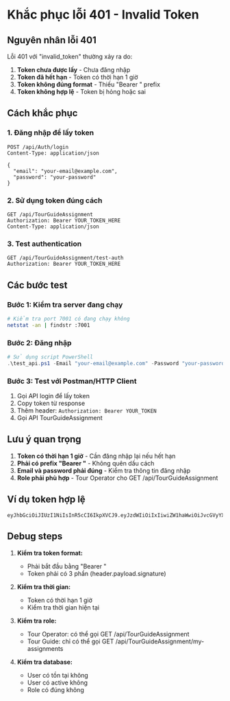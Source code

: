 # Khắc phục lỗi 401 - Invalid Token

## Nguyên nhân lỗi 401

Lỗi 401 với "invalid_token" thường xảy ra do:

1. **Token chưa được lấy** - Chưa đăng nhập
2. **Token đã hết hạn** - Token có thời hạn 1 giờ
3. **Token không đúng format** - Thiếu "Bearer " prefix
4. **Token không hợp lệ** - Token bị hỏng hoặc sai

## Cách khắc phục

### 1. Đăng nhập để lấy token

```http
POST /api/Auth/login
Content-Type: application/json

{
  "email": "your-email@example.com",
  "password": "your-password"
}
```

### 2. Sử dụng token đúng cách

```http
GET /api/TourGuideAssignment
Authorization: Bearer YOUR_TOKEN_HERE
Content-Type: application/json
```

### 3. Test authentication

```http
GET /api/TourGuideAssignment/test-auth
Authorization: Bearer YOUR_TOKEN_HERE
```

## Các bước test

### Bước 1: Kiểm tra server đang chạy
```bash
# Kiểm tra port 7001 có đang chạy không
netstat -an | findstr :7001
```

### Bước 2: Đăng nhập
```powershell
# Sử dụng script PowerShell
.\test_api.ps1 -Email "your-email@example.com" -Password "your-password"
```

### Bước 3: Test với Postman/HTTP Client
1. Gọi API login để lấy token
2. Copy token từ response
3. Thêm header: `Authorization: Bearer YOUR_TOKEN`
4. Gọi API TourGuideAssignment

## Lưu ý quan trọng

1. **Token có thời hạn 1 giờ** - Cần đăng nhập lại nếu hết hạn
2. **Phải có prefix "Bearer "** - Không quên dấu cách
3. **Email và password phải đúng** - Kiểm tra thông tin đăng nhập
4. **Role phải phù hợp** - Tour Operator cho GET /api/TourGuideAssignment

## Ví dụ token hợp lệ

```
eyJhbGciOiJIUzI1NiIsInR5cCI6IkpXVCJ9.eyJzdWIiOiIxIiwiZW1haWwiOiJvcGVyYXRvckBleGFtcGxlLmNvbSIsInJvbGUiOiJUb3VyIE9wZXJhdG9yIiwianRpIjoiZ2l1ZCIsImlzcyI6IlRvdXJNYW5hZ2VtZW50IiwiYXVkIjoiVG91ck1hbmFnZW1lbnQiLCJleHAiOjE3MzA5NzI4MDB9.signature
```

## Debug steps

1. **Kiểm tra token format:**
   - Phải bắt đầu bằng "Bearer "
   - Token phải có 3 phần (header.payload.signature)

2. **Kiểm tra thời gian:**
   - Token có thời hạn 1 giờ
   - Kiểm tra thời gian hiện tại

3. **Kiểm tra role:**
   - Tour Operator: có thể gọi GET /api/TourGuideAssignment
   - Tour Guide: chỉ có thể gọi GET /api/TourGuideAssignment/my-assignments

4. **Kiểm tra database:**
   - User có tồn tại không
   - User có active không
   - Role có đúng không 
